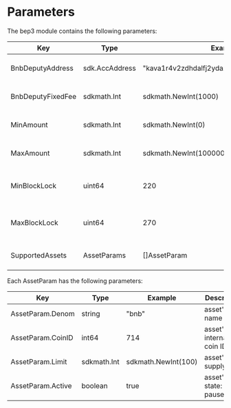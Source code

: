 <!--
order: 5
-->

# Parameters

The bep3 module contains the following parameters:

| Key               | Type           | Example                                       | Description                |
| ----------------- | -------------- | --------------------------------------------- | -------------------------- |
| BnbDeputyAddress  | sdk.AccAddress | "kava1r4v2zdhdalfj2ydazallqvrus9fkphmglhn6u6" | deputy's Kava address      |
| BnbDeputyFixedFee | sdkmath.Int    | sdkmath.NewInt(1000)                          | deputy's fixed bnb fee     |
| MinAmount         | sdkmath.Int    | sdkmath.NewInt(0)                             | minimum swap amount        |
| MaxAmount         | sdkmath.Int    | sdkmath.NewInt(1000000000000)                 | maximum swap amount        |
| MinBlockLock      | uint64         | 220                                           | minimum swap expire height |
| MaxBlockLock      | uint64         | 270                                           | maximum swap expire height |
| SupportedAssets   | AssetParams    | []AssetParam                                  | array of supported assets  |

Each AssetParam has the following parameters:

| Key               | Type        | Example             | Description                   |
| ----------------- | ----------- | ------------------- | ----------------------------- |
| AssetParam.Denom  | string      | "bnb"               | asset's name                  |
| AssetParam.CoinID | int64       | 714                 | asset's international coin ID |
| AssetParam.Limit  | sdkmath.Int | sdkmath.NewInt(100) | asset's supply limit          |
| AssetParam.Active | boolean     | true                | asset's state: live or paused |
